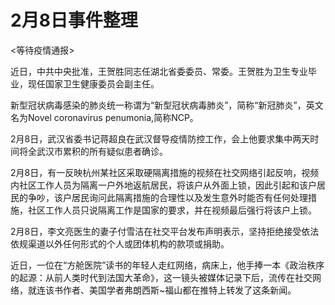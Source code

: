 # 2月8日事件整理

<等待疫情通报>

近日，中共中央批准，王贺胜同志任湖北省委委员、常委。王贺胜为卫生专业毕业，现任国家卫生健康委员会副主任。

新型冠状病毒感染的肺炎统一称谓为“新型冠状病毒肺炎”，简称“新冠肺炎”，英文名为Novel coronavirus penumonia,简称NCP。

2月8日，武汉省委书记蒋超良在武汉督导疫情防控工作，会上他要求集中两天时间将全武汉市累积的所有疑似患者确诊。

2月8日，有一反映杭州某社区采取硬隔离措施的视频在社交网络引起反响，视频内社区工作人员为隔离一户外地返航居民，将该户从外面上锁，因此引起和该户居民的争吵，该户居民询问此隔离措施的合理性以及发生意外时能否有任何处理措施，社区工作人员只说隔离工作是国家的要求，并在视频最后强行将该户上锁。

2月8日，李文亮医生的妻子付雪洁在社交平台发布声明表示，坚持拒绝接受依法依规渠道以外任何形式的个人或团体机构的款项或捐助。

近日，一位在“方舱医院”读书的年轻人走红网络，病床上，他手捧一本《政治秩序的起源：从前人类时代到法国大革命》，这一镜头被媒体记录下后，流传在社交网络，就连该书作者、美国学者弗朗西斯~福山都在推特上转发了这条新闻。
